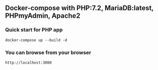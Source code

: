 ## Docker-compose with PHP:7.2, MariaDB:latest, PHPmyAdmin, Apache2

### Quick start for PHP app

`docker-compose up --build -d`

### You can browse from your browser

`http://localhost:3000`

